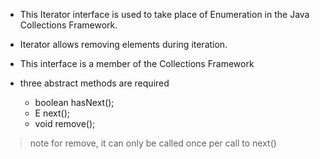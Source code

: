
- This Iterator interface is used to take place of Enumeration
in the Java Collections Framework.

- Iterator allows removing elements during iteration.

- This interface is a member of the Collections Framework


- three abstract methods are required
    - boolean hasNext();
    - E next();
    - void remove();


> note for remove, it can only be called once per call to next()
